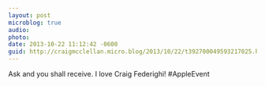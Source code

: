 ```yaml
---
layout: post
microblog: true
audio: 
photo: 
date: 2013-10-22 11:12:42 -0600
guid: http://craigmcclellan.micro.blog/2013/10/22/t392700049593217025.html
---
```

Ask and you shall receive. I love Craig Federighi! #AppleEvent
